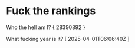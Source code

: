 # Fuck the rankings

Who the hell am I?
{ 28390892 }

What fucking year is it?
[ 2025-04-01T06:06:40Z ]

